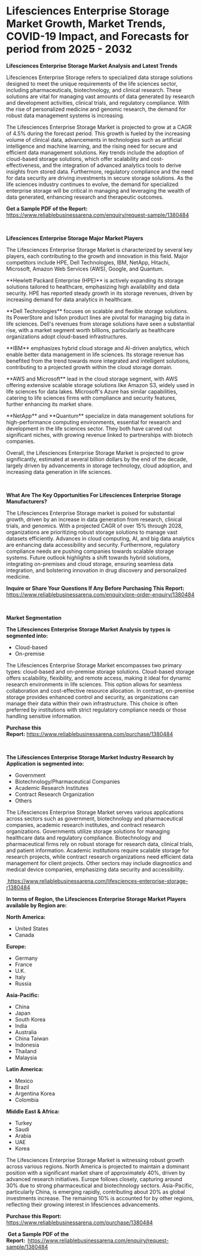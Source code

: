 <p><h1>Lifesciences Enterprise Storage Market Growth, Market Trends, COVID-19 Impact, and Forecasts for period from 2025 - 2032</h1></p><p><strong>Lifesciences Enterprise Storage Market Analysis and Latest Trends</strong></p>
<p><p>Lifesciences Enterprise Storage refers to specialized data storage solutions designed to meet the unique requirements of the life sciences sector, including pharmaceuticals, biotechnology, and clinical research. These solutions are vital for managing vast amounts of data generated by research and development activities, clinical trials, and regulatory compliance. With the rise of personalized medicine and genomic research, the demand for robust data management systems is increasing.</p><p>The Lifesciences Enterprise Storage Market is projected to grow at a CAGR of 4.5% during the forecast period. This growth is fueled by the increasing volume of clinical data, advancements in technologies such as artificial intelligence and machine learning, and the rising need for secure and efficient data management solutions. Key trends include the adoption of cloud-based storage solutions, which offer scalability and cost-effectiveness, and the integration of advanced analytics tools to derive insights from stored data. Furthermore, regulatory compliance and the need for data security are driving investments in secure storage solutions. As the life sciences industry continues to evolve, the demand for specialized enterprise storage will be critical in managing and leveraging the wealth of data generated, enhancing research and therapeutic outcomes.</p></p>
<p><strong>Get a Sample PDF of the Report:&nbsp;</strong> <a href="https://www.reliablebusinessarena.com/enquiry/request-sample/1380484?utm_campaign=2182&utm_medium=2&utm_source=Github&utm_content=ia&utm_term=19042025&utm_id=lifesciences-enterprise-storage">https://www.reliablebusinessarena.com/enquiry/request-sample/1380484</a></p>
<p>&nbsp;</p>
<p><strong>Lifesciences Enterprise Storage Major Market Players</strong></p>
<p><p>The Lifesciences Enterprise Storage Market is characterized by several key players, each contributing to the growth and innovation in this field. Major competitors include HPE, Dell Technologies, IBM, NetApp, Hitachi, Microsoft, Amazon Web Services (AWS), Google, and Quantum.</p><p>**Hewlett Packard Enterprise (HPE)** is actively expanding its storage solutions tailored to healthcare, emphasizing high availability and data security. HPE has reported steady growth in its storage revenues, driven by increasing demand for data analytics in healthcare.</p><p>**Dell Technologies** focuses on scalable and flexible storage solutions. Its PowerStore and Isilon product lines are pivotal for managing big data in life sciences. Dell's revenues from storage solutions have seen a substantial rise, with a market segment worth billions, particularly as healthcare organizations adopt cloud-based infrastructures.</p><p>**IBM** emphasizes hybrid cloud storage and AI-driven analytics, which enable better data management in life sciences. Its storage revenue has benefited from the trend towards more integrated and intelligent solutions, contributing to a projected growth within the cloud storage domain.</p><p>**AWS and Microsoft** lead in the cloud storage segment, with AWS offering extensive scalable storage solutions like Amazon S3, widely used in life sciences for data lakes. Microsoft's Azure has similar capabilities, catering to life sciences firms with compliance and security features, further enhancing its market share.</p><p>**NetApp** and **Quantum** specialize in data management solutions for high-performance computing environments, essential for research and development in the life sciences sector. They both have carved out significant niches, with growing revenue linked to partnerships with biotech companies.</p><p>Overall, the Lifesciences Enterprise Storage Market is projected to grow significantly, estimated at several billion dollars by the end of the decade, largely driven by advancements in storage technology, cloud adoption, and increasing data generation in life sciences.</p></p>
<p>&nbsp;</p>
<p><strong>What Are The Key Opportunities For Lifesciences Enterprise Storage Manufacturers?</strong></p>
<p><p>The Lifesciences Enterprise Storage market is poised for substantial growth, driven by an increase in data generation from research, clinical trials, and genomics. With a projected CAGR of over 15% through 2028, organizations are prioritizing robust storage solutions to manage vast datasets efficiently. Advances in cloud computing, AI, and big data analytics are enhancing data accessibility and security. Furthermore, regulatory compliance needs are pushing companies towards scalable storage systems. Future outlook highlights a shift towards hybrid solutions, integrating on-premises and cloud storage, ensuring seamless data integration, and bolstering innovation in drug discovery and personalized medicine.</p></p>
<p><strong>Inquire or Share Your Questions If Any Before Purchasing This Report:</strong> <a href="https://www.reliablebusinessarena.com/enquiry/pre-order-enquiry/1380484?utm_campaign=2182&utm_medium=2&utm_source=Github&utm_content=ia&utm_term=19042025&utm_id=lifesciences-enterprise-storage">https://www.reliablebusinessarena.com/enquiry/pre-order-enquiry/1380484</a></p>
<p>&nbsp;</p>
<p><strong>Market Segmentation</strong></p>
<p><strong>The Lifesciences Enterprise Storage Market Analysis by types is segmented into:</strong></p>
<p><ul><li>Cloud-based</li><li>On-premise</li></ul></p>
<p><p>The Lifesciences Enterprise Storage Market encompasses two primary types: cloud-based and on-premise storage solutions. Cloud-based storage offers scalability, flexibility, and remote access, making it ideal for dynamic research environments in life sciences. This option allows for seamless collaboration and cost-effective resource allocation. In contrast, on-premise storage provides enhanced control and security, as organizations can manage their data within their own infrastructure. This choice is often preferred by institutions with strict regulatory compliance needs or those handling sensitive information.</p></p>
<p><strong>Purchase this Report:&nbsp;</strong><a href="https://www.reliablebusinessarena.com/purchase/1380484?utm_campaign=2182&utm_medium=2&utm_source=Github&utm_content=ia&utm_term=19042025&utm_id=lifesciences-enterprise-storage">https://www.reliablebusinessarena.com/purchase/1380484</a></p>
<p>&nbsp;</p>
<p><strong>The Lifesciences Enterprise Storage Market Industry Research by Application is segmented into:</strong></p>
<p><ul><li>Government</li><li>Biotechnology/Pharmaceutical Companies</li><li>Academic Research Institutes</li><li>Contract Research Organization</li><li>Others</li></ul></p>
<p><p>The Lifesciences Enterprise Storage Market serves various applications across sectors such as government, biotechnology and pharmaceutical companies, academic research institutes, and contract research organizations. Governments utilize storage solutions for managing healthcare data and regulatory compliance. Biotechnology and pharmaceutical firms rely on robust storage for research data, clinical trials, and patient information. Academic institutions require scalable storage for research projects, while contract research organizations need efficient data management for client projects. Other sectors may include diagnostics and medical device companies, emphasizing data security and accessibility.</p></p>
<p><a href="https://www.reliablebusinessarena.com/lifesciences-enterprise-storage-r1380484?utm_campaign=2182&utm_medium=2&utm_source=Github&utm_content=ia&utm_term=19042025&utm_id=lifesciences-enterprise-storage">&nbsp;https://www.reliablebusinessarena.com/lifesciences-enterprise-storage-r1380484</a></p>
<p><strong>In terms of Region, the Lifesciences Enterprise Storage Market Players available by Region are:</strong></p>
<p>
    <p> <strong> North America: </strong>
        <ul>
            <li>United States</li>
            <li>Canada</li>
        </ul>
        </p> 
    <p> <strong> Europe: </strong>
        <ul>
            <li>Germany</li>
            <li>France</li>
            <li>U.K.</li>
            <li>Italy</li>
            <li>Russia</li>
        </ul>
        </p> 
    <p> <strong> Asia-Pacific: </strong>
        <ul>
            <li>China</li>
            <li>Japan</li>
            <li>South Korea</li>
            <li>India</li>
            <li>Australia</li>
            <li>China Taiwan</li>
            <li>Indonesia</li>
            <li>Thailand</li>
            <li>Malaysia</li>
        </ul>
        </p> 
    <p> <strong> Latin America: </strong>
        <ul>
            <li>Mexico</li>
            <li>Brazil</li>
            <li>Argentina Korea</li>
            <li>Colombia</li>
        </ul>
        </p> 
    <p> <strong> Middle East & Africa: </strong>
        <ul>
            <li>Turkey</li>
            <li>Saudi</li>
            <li>Arabia</li>
            <li>UAE</li>
            <li>Korea</li>
        </ul>
    </p>
    </p>
<p><p>The Lifesciences Enterprise Storage Market is witnessing robust growth across various regions. North America is projected to maintain a dominant position with a significant market share of approximately 40%, driven by advanced research initiatives. Europe follows closely, capturing around 30% due to strong pharmaceutical and biotechnology sectors. Asia-Pacific, particularly China, is emerging rapidly, contributing about 20% as global investments increase. The remaining 10% is accounted for by other regions, reflecting their growing interest in lifesciences advancements.</p></p>
<p><strong>Purchase this Report: </strong><a href="https://www.reliablebusinessarena.com/purchase/1380484?utm_campaign=2182&utm_medium=2&utm_source=Github&utm_content=ia&utm_term=19042025&utm_id=lifesciences-enterprise-storage">https://www.reliablebusinessarena.com/purchase/1380484</a></p>
<p>&nbsp;<strong>Get a Sample PDF of the Report:&nbsp;&nbsp;</strong><a href="https://www.reliablebusinessarena.com/enquiry/request-sample/1380484?utm_campaign=2182&utm_medium=2&utm_source=Github&utm_content=ia&utm_term=19042025&utm_id=lifesciences-enterprise-storage">https://www.reliablebusinessarena.com/enquiry/request-sample/1380484</a></p>
<p><strong></strong></p>
<p><p></p><p></p><p></p></p>